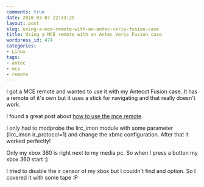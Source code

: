 ```yaml
---
comments: true
date: 2010-03-07 22:33:29
layout: post
slug: using-a-mce-remote-with-an-antec-veris-fusion-case
title: Using a MCE remote with an Antec Veris Fusion case
wordpress_id: 474
categories:
- Linux
tags:
- antec
- mce
- remote
---
```


I got a MCE remote and wanted to use it with my Antecct Fusion case. It has a remote of it's own but it uses a stick for navigating and that really doesn't work.

I found a great post about [how to use the mce remote](http://forum.xbmc.org/showthread.php?t=68722).

I only had to modprobe the lirc_imon module with some parameter (lirc_imon ir_protocol=1) and change the xbmc configuration. After that it worked perfectly!

Only my xbox 360 is right next to my media pc. So when I press a button my xbox 360 start :)

I tried to disable the ir censor of my xbox but I couldn't find and option. So I covered it with some tape :P
